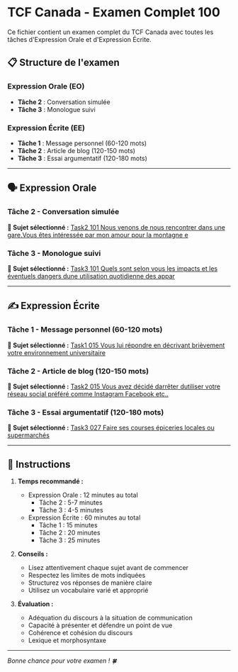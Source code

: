 # TCF Canada - Examen Complet 100

Ce fichier contient un examen complet du TCF Canada avec toutes les tâches d'Expression Orale et d'Expression Écrite.

## 📋 Structure de l'examen

### Expression Orale (EO)
- **Tâche 2** : Conversation simulée
- **Tâche 3** : Monologue suivi

### Expression Écrite (EE)  
- **Tâche 1** : Message personnel (60-120 mots)
- **Tâche 2** : Article de blog (120-150 mots)
- **Tâche 3** : Essai argumentatif (120-180 mots)

---

## 🗣️ Expression Orale

### Tâche 2 - Conversation simulée

**📄 Sujet sélectionné :** [Task2 101 Nous venons de nous rencontrer dans une gare.Vous êtes intéressée par mon amour pour la montagne e](tcf_canada/eo/task2/task2_101_Nous_venons_de_nous_rencontrer_dans_une_gare.Vous_êtes_intéressée_par_mon_amour_pour_la_montagne_e.md)

### Tâche 3 - Monologue suivi

**📄 Sujet sélectionné :** [Task3 101 Quels sont selon vous les impacts et les éventuels dangers dune utilisation quotidienne des appar](tcf_canada/eo/task3/task3_101_Quels_sont_selon_vous_les_impacts_et_les_éventuels_dangers_dune_utilisation_quotidienne_des_appar.md)

---

## ✍️ Expression Écrite

### Tâche 1 - Message personnel (60-120 mots)

**📄 Sujet sélectionné :** [Task1 015 Vous lui répondre en décrivant brièvement votre environnement universitaire](tcf_canada/ee/task1/task1_015_Vous_lui_répondre_en_décrivant_brièvement_votre_environnement_universitaire.md)

### Tâche 2 - Article de blog (120-150 mots)

**📄 Sujet sélectionné :** [Task2 015 Vous avez décidé darrêter dutiliser votre réseau social préféré comme Instagram Facebook etc..](tcf_canada/ee/task2/task2_015_Vous_avez_décidé_darrêter_dutiliser_votre_réseau_social_préféré_comme_Instagram_Facebook_etc...md)

### Tâche 3 - Essai argumentatif (120-180 mots)

**📄 Sujet sélectionné :** [Task3 027 Faire ses courses épiceries locales ou supermarchés](tcf_canada/ee/task3/task3_027_Faire_ses_courses_épiceries_locales_ou_supermarchés.md)

---

## 📝 Instructions

1. **Temps recommandé :**
   - Expression Orale : 12 minutes au total
     - Tâche 2 : 5-7 minutes
     - Tâche 3 : 4-5 minutes
   - Expression Écrite : 60 minutes au total
     - Tâche 1 : 15 minutes
     - Tâche 2 : 20 minutes  
     - Tâche 3 : 25 minutes

2. **Conseils :**
   - Lisez attentivement chaque sujet avant de commencer
   - Respectez les limites de mots indiquées
   - Structurez vos réponses de manière claire
   - Utilisez un vocabulaire varié et approprié

3. **Évaluation :**
   - Adéquation du discours à la situation de communication
   - Capacité à présenter et défendre un point de vue
   - Cohérence et cohésion du discours
   - Lexique et morphosyntaxe

---

*Bonne chance pour votre examen ! 🍀*

